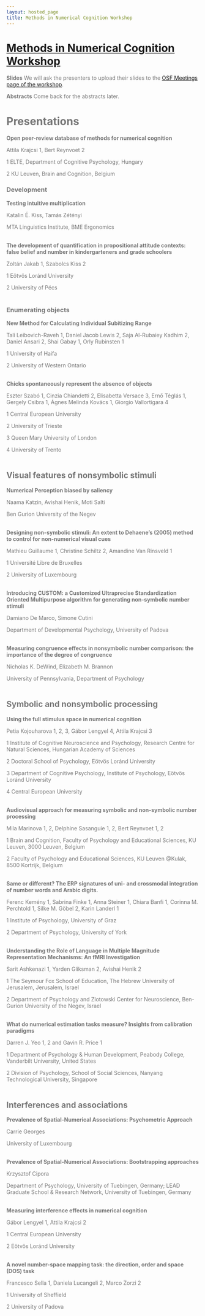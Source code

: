 ```yaml
---
layout: hosted_page
title: Methods in Numerical Cognition Workshop
---
```


<style>
body {color: #777;}
p {margin-bottom: 0.0;}
</style>

# [Methods in Numerical Cognition Workshop](numerical_cognition_methods_workshop)

__Slides__ We will ask the presenters to upload their slides to the [OSF Meetings page of the workshop](https://osf.io/view/MNCW2019/).

__Abstracts__ Come back for the abstracts later.

# Presentations

__Open peer-review database of methods for numerical cognition__

Attila Krajcsi 1, Bert Reynvoet 2

1 ELTE, Department of Cognitive Psychology, Hungary

2 KU Leuven, Brain and Cognition, Belgium

### Development

__Testing intuitive multiplication__

Katalin É. Kiss, Tamás Zétényi

MTA Linguistics Institute, BME Ergonomics

<br>

__The development of quantification in propositional attitude contexts: false belief and number in kindergarteners and grade schoolers__

Zoltán Jakab 1, Szabolcs Kiss 2

1 Eötvös Loránd University

2 University of Pécs

<br>

### Enumerating objects

__New Method for Calculating Individual Subitizing Range__

Tali Leibovich-Raveh 1, Daniel Jacob Lewis 2, Saja Al-Rubaiey Kadhim 2, Daniel Ansari 2, Shai Gabay 1, Orly Rubinsten 1

1 University of Haifa

2 University of Western Ontario

<br>

__Chicks spontaneously represent the absence of objects__

Eszter Szabó 1, Cinzia Chiandetti 2, Elisabetta Versace 3, Ernő Téglás 1, Gergely Csibra 1, Ágnes Melinda Kovács 1, Giorgio Vallortigara 4

1 Central European University

2 University of Trieste

3 Queen Mary University of London

4 University of Trento

<br>

## Visual features of nonsymbolic stimuli

__Numerical Perception biased by saliency__

Naama Katzin, Avishai Henik, Moti Salti

Ben Gurion University of the Negev

<br>

__Designing non-symbolic stimuli: An extent to Dehaene’s (2005) method to control for non-numerical visual cues__

Mathieu Guillaume 1, Christine Schiltz 2, Amandine Van Rinsveld 1

1 Université Libre de Bruxelles

2 University of Luxembourg

<br>

__Introducing CUSTOM: a Customized Ultraprecise Standardization Oriented Multipurpose algorithm for generating non-symbolic number stimuli__

Damiano De Marco, Simone Cutini

Department of Developmental Psychology, University of Padova

<br>

__Measuring congruence effects in nonsymbolic number comparison: the importance of the degree of congruence__

Nicholas K. DeWind, Elizabeth M. Brannon

University of Pennsylvania, Department of Psychology

<br>

## Symbolic and nonsymbolic processing

__Using the full stimulus space in numerical cognition__

Petia Kojouharova 1, 2, 3, Gábor Lengyel 4, Attila Krajcsi 3

1 Institute of Cognitive Neuroscience and Psychology, Research Centre for Natural Sciences, Hungarian Academy of Sciences

2 Doctoral School of Psychology, Eötvös Loránd University

3 Department of Cognitive Psychology, Institute of Psychology, Eötvös Loránd University

4 Central European University

<br>

__Audiovisual approach for measuring symbolic and non-symbolic number processing__

Mila Marinova 1, 2, Delphine Sasanguie 1, 2, Bert Reynvoet 1, 2

1 Brain and Cognition, Faculty of Psychology and Educational Sciences, KU Leuven, 3000 Leuven, Belgium

2 Faculty of Psychology and Educational Sciences, KU Leuven @Kulak, 8500 Kortrijk, Belgium

<br>

__Same or different? The ERP signatures of uni- and crossmodal integration of number words and Arabic digits.__

Ferenc Kemény 1, Sabrina Finke 1, Anna Steiner 1, Chiara Banfi 1, Corinna M. Perchtold 1, Silke M. Göbel 2, Karin Landerl 1

1 Institute of Psychology, University of Graz

2 Department of Psychology, University of York

<br>

__Understanding the Role of Language in Multiple Magnitude Representation Mechanisms: An fMRI Investigation__

Sarit Ashkenazi 1, Yarden Gliksman 2, Avishai Henik 2

1 The Seymour Fox School of Education, The Hebrew University of Jerusalem, Jerusalem, Israel

2 Department of Psychology and Zlotowski Center for Neuroscience, Ben-Gurion University of the Negev, Israel

<br>

__What do numerical estimation tasks measure? Insights from calibration paradigms__

Darren J. Yeo 1, 2 and Gavin R. Price 1

1 Department of Psychology & Human Development, Peabody College, Vanderbilt University, United States

2 Division of Psychology, School of Social Sciences, Nanyang Technological University, Singapore

<br>

## Interferences and associations

__Prevalence of Spatial-Numerical Associations: Psychometric Approach__

Carrie Georges

University of Luxembourg

<br>

__Prevalence of Spatial-Numerical Associations: Bootstrapping approaches__

Krzysztof Cipora

Department of Psychology, University of Tuebingen, Germany; LEAD Graduate School & Research Network, University of Tuebingen, Germany

<br>

__Measuring interference effects in numerical cognition__

Gábor Lengyel 1, Attila Krajcsi 2

1 Central European University

2 Eötvös Loránd University

<br>

__A novel number-space mapping task: the direction, order and space (DOS) task__

Francesco Sella 1, Daniela Lucangeli 2, Marco Zorzi 2

1 University of Sheffield

2 University of Padova

<div class='four spacing'></div>